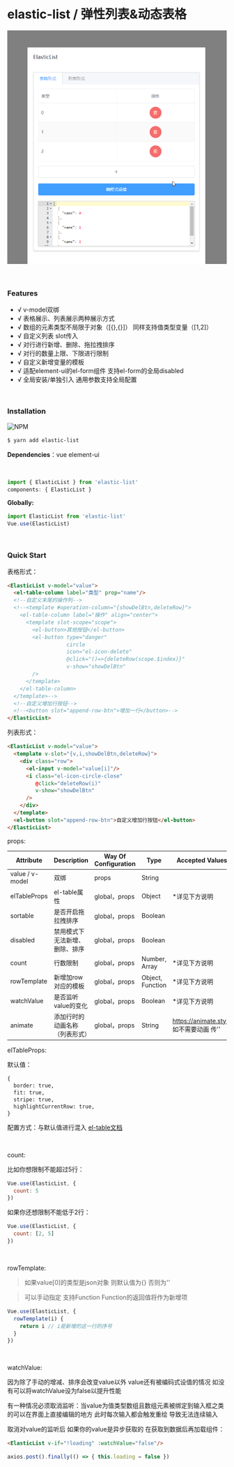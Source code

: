 # elastic-list / 弹性列表&动态表格

![preview](./preview.gif)

<br/>

### Features

- √ v-model双绑
- √ 表格展示、列表展示两种展示方式
- √ 数组的元素类型不局限于对象（[{},{}]） 同样支持值类型变量（[1,2]）
- √ 自定义列表 slot传入
- √ 对行进行新增、删除、拖拉拽排序
- √ 对行的数量上限、下限进行限制
- √ 自定义新增变量的模板
- √ 适配element-ui的el-form组件 支持el-form的全局disabled
- √ 全局安装/单独引入 通用参数支持全局配置

<br/>

### Installation
![NPM](https://nodei.co/npm/elastic-list.png)
``` bash
$ yarn add elastic-list
```

**Dependencies**：vue element-ui

<br/>

```js
import { ElasticList } from 'elastic-list'
components: { ElasticList }
```

**Globally:**
```js
import ElasticList from 'elastic-list'
Vue.use(ElasticList)
```

<br/>

### Quick Start

表格形式：

```html
<ElasticList v-model="value">
  <el-table-column label="类型" prop="name"/>
  <!--自定义末尾的操作列-->
  <!--<template #operation-column="{showDelBtn,deleteRow}">
    <el-table-column label="操作" align="center">
      <template slot-scope="scope">
        <el-button>其他按钮</el-button>
        <el-button type="danger"
                   circle
                   icon="el-icon-delete"
                   @click="()=>{deleteRow(scope.$index)}"
                   v-show="showDelBtn"
        />
      </template>
    </el-table-column>
  </template>-->
  <!--自定义增加行按钮-->
  <!--<button slot="append-row-btn">增加一行</button>-->
</ElasticList>
```

列表形式：

```html
<ElasticList v-model="value">
  <template v-slot="{v,i,showDelBtn,deleteRow}">
    <div class="row">
      <el-input v-model="value[i]"/>
      <i class="el-icon-circle-close"
         @click="deleteRow(i)"
         v-show="showDelBtn"
      />
    </div>
  </template>
  <el-button slot="append-row-btn">自定义增加行按钮</el-button>
</ElasticList>
```

props: 

| Attribute | Description | Way Of Configuration | Type | Accepted Values | Default |
| --- | --- | --- | --- | --- | --- |
| value / v-model | 双绑 | props | String | | |
| elTableProps | el-table属性 | global，props | Object | *详见下方说明 | |
| sortable | 是否开启拖拉拽排序 | global，props | Boolean | | true |
| disabled | 禁用模式下无法新增、删除、排序 | global，props | Boolean | | false |
| count | 行数限制 | global，props | Number, Array | *详见下方说明 | |
| rowTemplate | 新增加row对应的模板 | global，props | Object, Function | *详见下方说明 | {} / '' |
| watchValue | 是否监听value的变化 | global，props | Boolean | *详见下方说明 | true |
| animate | 添加行时的动画名称（列表形式） | global，props | String | https://animate.style 如不需要动画 传'' | zoomIn |

elTableProps:

默认值：

```
{
  border: true,
  fit: true,
  stripe: true,
  highlightCurrentRow: true,
}
```

配置方式：与默认值进行混入 [el-table文档](https://element.eleme.cn/#/zh-CN/component/table)

<br/>

count:

比如你想限制不能超过5行：

```js
Vue.use(ElasticList, {
  count: 5              
})
```

如果你还想限制不能低于2行：

```js
Vue.use(ElasticList, {
  count: [2, 5]              
})
```

<br/>

rowTemplate:

> 如果value[0]的类型是json对象 则默认值为{} 否则为''

> 可以手动指定 支持Function Function的返回值将作为新增项

```js
Vue.use(ElasticList, {
  rowTemplate(i) {
    return i // i是新增的这一行的序号
  }              
})
```

<br/>

watchValue:

因为除了手动的增减、排序会改变value以外 value还有被编码式设值的情况 如没有可以将watchValue设为false以提升性能

有一种情况必须取消监听：当value为值类型数组且数组元素被绑定到输入框之类的可以在界面上直接编辑的地方 此时每次输入都会触发重绘 导致无法连续输入

取消对value的监听后 如果你的value是异步获取的 在获取到数据后再加载组件：

```html
<ElasticList v-if="!loading" :watchValue="false"/>
```

```js
axios.post().finally(() => { this.loading = false })
```
